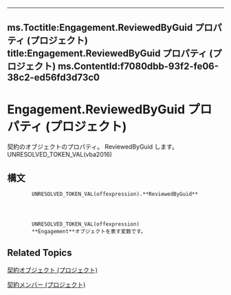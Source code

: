 

---
ms.Toctitle:Engagement.ReviewedByGuid プロパティ (プロジェクト)
title:Engagement.ReviewedByGuid プロパティ (プロジェクト)
ms.ContentId:f7080dbb-93f2-fe06-38c2-ed56fd3d73c0
---
# Engagement.ReviewedByGuid プロパティ (プロジェクト)




契約のオブジェクトのプロパティ。 ReviewedByGuid します。UNRESOLVED_TOKEN_VAL(vba2016)

## 構文

            UNRESOLVED_TOKEN_VAL(offexpression).**ReviewedByGuid**




            UNRESOLVED_TOKEN_VAL(offexpression)
            **Engagement**オブジェクトを表す変数です。



## Related Topics

[契約オブジェクト (プロジェクト)](3e7f7bed-e575-a5f4-25e5-1c1cbe1880bb.md)

[契約メンバー (プロジェクト)](de29babe-35ac-1bd7-59c1-3dca633ae300.md)




